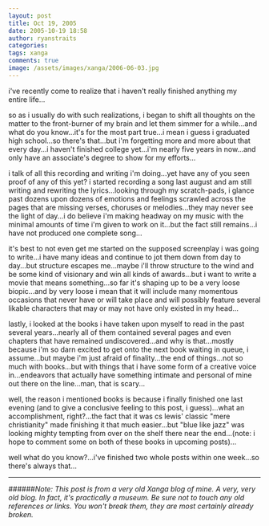 ```yaml
---
layout: post
title: Oct 19, 2005
date: 2005-10-19 18:58
author: ryanstraits
categories:
tags: xanga
comments: true
image: /assets/images/xanga/2006-06-03.jpg
---
```

i've recently come to realize that i haven't really finished anything my entire life...

<!-- break -->

so as i usually do with such realizations, i began to shift all thoughts on the matter to the front-burner of my brain and let them simmer for a while...and what do you know...it's for the most part true...i mean i guess i graduated high school...so there's that...but i'm forgetting more and more about that every day...i haven't finished college yet...i'm nearly five years in now...and only have an associate's degree to show for my efforts...

i talk of all this recording and writing i'm doing...yet have any of you seen proof of any of this yet? i started recording a song last august and am still writing and rewriting the lyrics...looking through my scratch-pads, i glance past dozens upon dozens of emotions and feelings scrawled across the pages that are missing verses, choruses or melodies...they may never see the light of day...i do believe i'm making headway on my music with the minimal amounts of time i'm given to work on it...but the fact still remains...i have not produced one complete song...

it's best to not even get me started on the supposed screenplay i was going to write...i have many ideas and continue to jot them down from day to day...but structure escapes me...maybe i'll throw structure to the wind and be some kind of visionary and win all kinds of awards...but i want to write a movie that means something...so far it's shaping up to be a very loose biopic...and by very loose i mean that it will include many momentous occasions that never have or will take place and will possibly feature several likable characters that may or may not have only existed in my head...

lastly, i looked at the books i have taken upon myself to read in the past several years...nearly all of them contained several pages and even chapters that have remained undiscovered...and why is that...mostly because i'm so darn excited to get onto the next book waiting in queue, i assume...but maybe i'm just afraid of finality...the end of things...not so much with books...but with things that i have some form of a creative voice in...endeavors that actually have something intimate and personal of mine out there on the line...man, that is scary...

well, the reason i mentioned books is because i finally finished one last evening (and to give a conclusive feeling to this post, i guess)...what an accomplishment, right?...the fact that it was cs lewis' classic "mere christianity" made finishing it that much easier...but "blue like jazz" was looking mighty tempting from over on the shelf there near the end...(note: i hope to comment some on both of these books in upcoming posts)...

well what do you know?...i've finished two whole posts within one week...so there's always that...

---

######*Note: This post is from a very old Xanga blog of mine. A very, very old blog. In fact, it's practically a museum. Be sure not to touch any old references or links. You won't break them, they are most certainly already broken.*